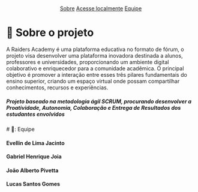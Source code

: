 <br id="topo">


<p align="center">
<a href=#sobre">Sobre</a>
<a href=#local"> Acesse localmente</a>
<a href=#equipe">Equipe</a>
</p>

# 📑 Sobre o projeto
<span id="sobre">
  <p> A Raiders Academy é uma plataforma educativa no formato de fórum, o projeto visa desenvolver uma plataforma inovadora destinada a alunos, professores e universidades, proporcionando um ambiente digital colaborativo e enriquecedor para a comunidade acadêmica. O principal objetivo é promover a interação entre esses três pilares fundamentais do ensino superior, criando um espaço virtual onde possam compartilhar conhecimentos, recursos e experiências. </p>

<h5> Projeto baseado na metodologia ágil SCRUM, procurando desenvolver a Proatividade, Autonomia, Colaboração e Entrega de Resultados dos estudantes envolvidos</h5>

<span id="equipe">
# 👥: Equipe
<h4> Evellin de Lima Jacinto </h4>
<h4> Gabriel Henrique Joia </h4>
<h4> João Alberto Pivetta </h4>
<h4> Lucas Santos Gomes </h4>

<div>
 <a href="[https://evllinlima](https://github.com/evllinlima)">
</div>
